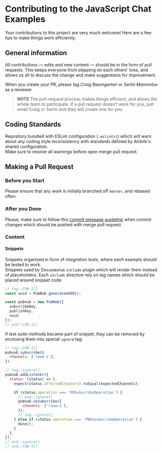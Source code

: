 # Contributing to the JavaScript Chat Examples

Your contributions to this project are very much welcome! Here are a 
few tips to make things work efficiently.

## General information

All contributions — edits _and_ new content — should be in the form of
pull requests. This keeps everyone from stepping on each others' toes,
and allows us all to discuss the change and make suggestions for 
improvement.

When you create your PR, please tag _Craig Baumgarten_ or 
_Serhii Mamontov_ as a reviewer.

> **NOTE** The pull-request process makes things efficient, and allows 
the whole team to participate. If a pull request doesn’t work for you,
just email Craig or Serhii and they will create one for you.

## Coding Standards

Repository bundled with ESLint configuration (`.eslintrc`) which will
warn about any coding style inconsistency with standards defined by
Airbnb's shared configuration.  
Make sure to resolve all warnings before open merge pull request.


## Making a Pull Request

### Before you Start

Please ensure that any work is initially branched off `master`, and 
rebased often.

### After you Done

Please, make sure to follow this [commit message guideline](https://github.com/angular/angular.js/blob/master/DEVELOPERS.md#-git-commit-guidelines)
when commit changes which should be pushed with merge pull request. 

### Content

#### Snippets

Snippets organized in form of _integration tests_, where each example 
should be tested to work.  
Snippets used by Docusaurus `include` plugin which will render them 
instead of placeholders. Each `include` directive rely on _tag_ names
which should be placed around snippet code:  

```js
// tag::CON-1[]
const uuid = PubNub.generateUUID();

const pubnub = new PubNub({
  subscribeKey,
  publishKey,
  uuid,
});
// end::CON-1[]
```

If test suite methods became part of snippet, they can be removed by
enclosing them into special `ignore` tag:  

```js
// tag::CON-5[]
pubnub.subscribe({
  channels: ['room-1'],
});

// tag::ignore[]
pubnub.addListener({
  status: (status) => {
    expect(status.affectedChannels).toEqual(expectedChannels);

    if (status.operation === 'PNSubscribeOperation') {
      // end::ignore[]
      pubnub.unsubscribe({
        channels: ['room-1'],
      });
      // tag::ignore[]
    } else if (status.operation === 'PNUnsubscribeOperation') {
      done();
    }
  },
});
// end::ignore[]
// end::CON-5[]
```
